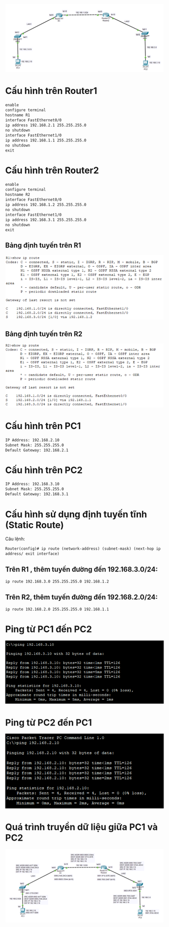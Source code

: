 ![lab1](/QuyenNV/CCNA/Routing/images/lab1.png)

# Cấu hình trên Router1

    enable
    configure terminal
    hostname R1
    interface FastEthernet0/0
    ip address 192.168.2.1 255.255.255.0
    no shutdown
    interface FastEthernet1/0
    ip address 192.168.1.1 255.255.255.0
    no shutdown
    exit

# Cấu hình trên Router2

    enable
    configure terminal
    hostname R2
    interface FastEthernet0/0
    ip address 192.168.1.2 255.255.255.0
    no shutdown
    interface FastEthernet1/0
    ip address 192.168.3.1 255.255.255.0
    no shutdown
    exit

## Bảng định tuyến trên R1

![lab2](/QuyenNV/CCNA/Routing/images/lab2.png)

## Bảng định tuyến trên R2

![lab3](/QuyenNV/CCNA/Routing/images/lab3.png)

# Cấu hình trên PC1

    IP Address: 192.168.2.10
    Subnet Mask: 255.255.255.0
    Default Gateway: 192.168.2.1

# Cấu hình trên PC2

    IP Address: 192.168.3.10
    Subnet Mask: 255.255.255.0
    Default Gateway: 192.168.3.1

# Cấu hình sử dụng định tuyến tĩnh (Static Route)

Câu lệnh: 

    Router(config)# ip route (network-address) (subnet-mask) (next-hop ip address/ exit interface)

## Trên R1 , thêm tuyến đường đến 192.168.3.0/24:

    ip route 192.168.3.0 255.255.255.0 192.168.1.2

## Trên R2, thêm tuyến đường đến 192.168.2.0/24:

    ip route 192.168.2.0 255.255.255.0 192.168.1.1

# Ping từ PC1 đến PC2

![lab4](/QuyenNV/CCNA/Routing/images/lab4.png)

# Ping từ PC2 đến PC1

![lab5](/QuyenNV/CCNA/Routing/images/lab5.png)

# Quá trình truyền dữ liệu giữa PC1 và PC2 

![lab6](/QuyenNV/CCNA/Routing/images/lab6.png)